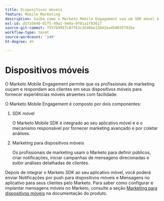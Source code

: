 ```yaml
---
title: Dispositivos móveis
feature: Mobile Marketing
description: Saiba como o Marketo Mobile Engagement usa um SDK móvel e Marketing móvel para enviar mensagens de push e no aplicativo, direcionar públicos-alvo e rastrear análises.
exl-id: d5fa5640-01f5-49a1-944a-9f81a1f83617
source-git-commit: 7557b9957c87f63c2646be13842ea450035792be
workflow-type: tm+mt
source-wordcount: '149'
ht-degree: 4%

---
```


# Dispositivos móveis

O Marketo Mobile Engagement permite que os profissionais de marketing ouçam e respondam aos clientes em seus dispositivos móveis para fornecer experiências móveis atraentes com facilidade.

O Marketo Mobile Engagement é composto por dois componentes:

1. SDK móvel

   O Marketo Mobile SDK é integrado ao seu aplicativo móvel e é o mecanismo responsável por fornecer marketing avançado e por coletar análises.

1. Marketing para dispositivos móveis

   Os profissionais de marketing usam o Marketo para definir públicos, criar notificações, iniciar campanhas de mensagens direcionadas e exibir análises detalhadas de clientes.

Depois de integrar o Marketo SDK ao seu aplicativo móvel, você poderá enviar Notificações por push para dispositivos móveis e Mensagens no aplicativo para seus clientes pelo Marketo. Para saber como configurar e implantar mensagens móveis no Marketo, consulte a seção [Marketing para dispositivos móveis](https://experienceleague.adobe.com/en/docs/marketo/using/product-docs/mobile-marketing/admin/add-a-mobile-app) na documentação do produto.
